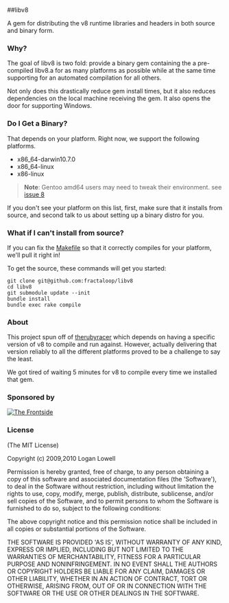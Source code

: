 ##libv8

A gem for distributing the v8 runtime libraries and headers in both source and binary form.

### Why?

The goal of libv8 is two fold: provide a binary gem containing the a pre-compiled libv8.a for as many
platforms as possible while at the same time supporting for an automated compilation for all others.

Not only does this drastically reduce gem install times, but it also reduces dependencies on the local
machine receiving the gem. It also opens the door for supporting Windows.

### Do I Get a Binary?

That depends on your platform. Right now, we support the following platforms.

* x86_64-darwin10.7.0
* x86_64-linux
* x86-linux

> **Note**: Gentoo amd64 users may need to tweak their environment. see [issue 8](/fractaloop/libv8/issues/8)

If you don't see your platform on this list, first, make sure that it installs from source, and second
talk to us about setting up a binary distro for you.


### What if I can't install from source?


If you can fix the [Makefile](https://github.com/fractaloop/libv8/blob/master/lib/libv8/Makefile) so that it correctly compiles for your platform, we'll pull it right in!

To get the source, these commands will get you started:

    git clone git@github.com:fractaloop/libv8
    cd libv8
    git submodule update --init
    bundle install
    bundle exec rake compile


### About

This project spun off of [therubyracer](http://github.com/cowboyd/therubyracer) which depends on having
a specific version of v8 to compile and run against. However, actually delivering that version 
reliably to all the different platforms proved to be a challenge to say the least.

We got tired of waiting 5 minutes for v8 to compile every time we installed that gem.

### Sponsored by
<a href="http://thefrontside.net">![The Frontside](http://github.com/fractaloop/libv8/raw/master/thefrontside.png)</a>

### License

(The MIT License)

Copyright (c) 2009,2010 Logan Lowell

Permission is hereby granted, free of charge, to any person obtaining
a copy of this software and associated documentation files (the
'Software'), to deal in the Software without restriction, including
without limitation the rights to use, copy, modify, merge, publish,
distribute, sublicense, and/or sell copies of the Software, and to
permit persons to whom the Software is furnished to do so, subject to
the following conditions:

The above copyright notice and this permission notice shall be
included in all copies or substantial portions of the Software.

THE SOFTWARE IS PROVIDED 'AS IS', WITHOUT WARRANTY OF ANY KIND,
EXPRESS OR IMPLIED, INCLUDING BUT NOT LIMITED TO THE WARRANTIES OF
MERCHANTABILITY, FITNESS FOR A PARTICULAR PURPOSE AND NONINFRINGEMENT.
IN NO EVENT SHALL THE AUTHORS OR COPYRIGHT HOLDERS BE LIABLE FOR ANY
CLAIM, DAMAGES OR OTHER LIABILITY, WHETHER IN AN ACTION OF CONTRACT,
TORT OR OTHERWISE, ARISING FROM, OUT OF OR IN CONNECTION WITH THE
SOFTWARE OR THE USE OR OTHER DEALINGS IN THE SOFTWARE.